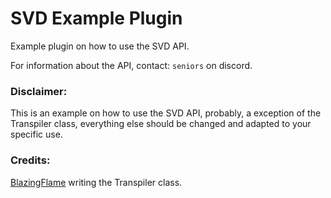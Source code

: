 # SVD Example Plugin
Example plugin on how to use the SVD API.

For information about the API, contact: `seniors` on discord.

### Disclaimer:
This is an example on how to use the SVD API, probably, a exception of the Transpiler class, everything else should be changed and adapted to your specific use.

### Credits:
[BlazingFlame](https://github.com/DanielWillett) writing the Transpiler class.